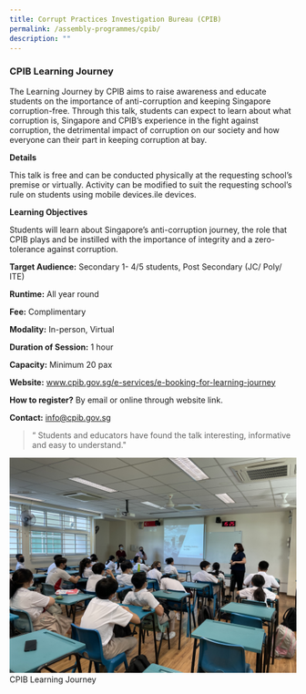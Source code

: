 ```yaml
---
title: Corrupt Practices Investigation Bureau (CPIB)
permalink: /assembly-programmes/cpib/
description: ""
---
```

### CPIB Learning Journey

The Learning Journey by CPIB aims to raise awareness and educate students on the importance of anti-corruption and keeping Singapore corruption-free. Through this talk, students can expect to learn about what corruption is, Singapore and CPIB’s experience in the fight against corruption, the detrimental impact of corruption on our society and how everyone can their part in keeping corruption at bay.

**Details**

This talk is free and can be conducted physically at the requesting school’s premise or virtually.  Activity can be modified to suit the requesting school’s rule on students using mobile devices.ile devices.

**Learning Objectives**

Students will learn about Singapore’s anti-corruption journey, the role that CPIB plays and be instilled with the importance of integrity and a zero-tolerance against corruption.

**Target Audience:** Secondary 1- 4/5 students, Post Secondary (JC/ Poly/ ITE)

**Runtime:** All year round

**Fee:** Complimentary

**Modality:** In-person, Virtual

**Duration of Session:** 1 hour

**Capacity:** Minimum 20 pax

**Website:** www.cpib.gov.sg/e-services/e-booking-for-learning-journey

**How to register?** By email or online through website link.

**Contact:** info@cpib.gov.sg

> “ Students and educators have found the talk interesting, informative and easy to understand."

![](/images/cpib%20learning%20journey.jpg)
CPIB Learning Journey